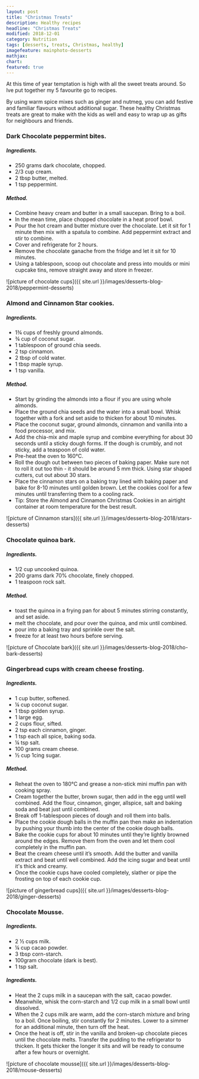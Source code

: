 ```yaml
---
layout: post
title: "Christmas Treats"
description: Healthy recipes 
headline: "Christmas Treats"
modified: 2018-12-01
category: Nutrition
tags: [desserts, treats, Christmas, healthy]
imagefeature: mainphoto-desserts
mathjax: 
chart:
featured: true
---
```

<style>

	

		.post-template .notepad-post-content > div:not(.notepad-post-title) p:first-child {

			    font-size: 1rem;
		
		}

		.notepad-post-title h1{

        	color: #e51843!important;
    	}

</style>


At this time of year temptation is high with all the sweet treats around. So Ive put together my 5 favourite go to recipes. 

By using warm spice mixes such as ginger and nutmeg, you can add festive and familiar flavours without additional sugar. These healthy Christmas treats are great to make with the kids as well and easy to wrap up as gifts for neighbours and friends.


### Dark Chocolate peppermint bites.

##### Ingredients.

+ 250 grams dark chocolate, chopped.
+ 2/3 cup cream.
+ 2 tbsp butter, melted.
+ 1 tsp peppermint.

##### Method.

+ Combine heavy cream and butter in a small saucepan. Bring to a boil.
+ In the mean time, place chopped chocolate in a heat proof bowl.
+ Pour the hot cream and butter mixture over the chocolate. Let it sit for 1 minute then mix with a spatula to combine. Add peppermint extract and stir to combine. 
+ Cover and refrigerate for 2 hours.
+ Remove the chocolate ganache from the fridge and let it sit for 10 minutes.
+ Using a tablespoon, scoop out chocolate and press into moulds or mini cupcake tins, remove straight away and store in freezer.


![picture of chocolate cups]({{ site.url }}/images/desserts-blog-2018/peppermint-desserts)


### Almond and Cinnamon Star cookies.

##### Ingredients.

+ 1¾ cups of freshly ground almonds. 
+ ¾ cup of coconut sugar. 
+ 1 tablespoon of ground chia seeds.
+ 2 tsp cinnamon.
+ 2 tbsp of cold water.
+ 1 tbsp maple syrup.
+ 1 tsp vanilla.

##### Method.

+ Start by grinding the almonds into a flour if you are using whole almonds.
+ Place the ground chia seeds and the water into a small bowl. Whisk together with a fork and set aside to thicken for about 10 minutes.
+ Place the coconut sugar, ground almonds, cinnamon and vanilla into a food processor, and mix.
+ Add the chia-mix and maple syrup and combine everything for about 30 seconds until a sticky dough forms. If the dough is crumbly, and not sticky, add a teaspoon of cold water.
+ Pre-heat the oven to 160°C.
+ Roll the dough out between two pieces of baking paper. Make sure not to roll it out too thin - it should be around 5 mm thick. Using star shaped cutters, cut out about 30 stars.
+ Place the cinnamon stars on a baking tray lined with baking paper and bake for 8-10 minutes until golden brown. Let the cookies cool for a few minutes until transferring them to a cooling rack.
+ Tip: Store the Almond and Cinnamon Christmas Cookies in an airtight container at room temperature for the best result.


![picture of Cinnamon stars]({{ site.url }}/images/desserts-blog-2018/stars-desserts)


### Chocolate quinoa bark.

##### Ingredients.

+ 1/2 cup uncooked quinoa.
+ 200 grams dark 70% chocolate, finely chopped.
+ 1 teaspoon rock salt.

##### Method.

+ toast the quinoa in a frying pan for about 5 minutes stirring constantly, and set aside.
+ melt the chocolate, and pour over the quinoa, and mix until combined.
+ pour into a baking tray and sprinkle over the salt.
+ freeze for at least two hours before serving.


![picture of Chocolate bark]({{ site.url }}/images/desserts-blog-2018/cho-bark-desserts)



### Gingerbread cups with cream cheese frosting.

##### Ingredients.

+ 1 cup butter, softened.
+ ¼ cup coconut sugar. 
+ 1 tbsp golden syrup.
+ 1 large egg.
+ 2 cups flour, sifted.
+ 2 tsp each cinnamon, ginger.
+ 1 tsp each all spice, baking soda.
+ ¼ tsp salt.
+ 100 grams cream cheese.
+ ½ cup 1cing sugar.

##### Method.

+ Reheat the oven to 180°C and grease a non-stick mini muffin pan with cooking spray.
+ Cream together the butter, brown sugar, then add in the egg until well combined. Add the flour, cinnamon, ginger, allspice, salt and baking soda and beat just until combined.
+ Break off 1-tablespoon pieces of dough and roll them into balls. 
+ Place the cookie dough balls in the muffin pan then make an indentation by pushing your thumb into the center of the cookie dough balls. 
+ Bake the cookie cups for about 10 minutes until they’re lightly browned around the edges. Remove them from the oven and let them cool completely in the muffin pan.
+ Beat the cream cheese until it’s smooth. Add the butter and vanilla extract and beat until well combined. Add the icing sugar and beat until it's thick and creamy.
+ Once the cookie cups have cooled completely, slather or pipe the frosting on top of each cookie cup.


![picture of gingerbread cups]({{ site.url }}/images/desserts-blog-2018/ginger-desserts)



### Chocolate Mousse.

##### Ingredients.

+ 2 ½ cups milk.
+ ¼ cup cacao powder.
+ 3 tbsp corn-starch.
+ 100gram chocolate (dark is best).
+ 1 tsp salt.

##### Ingredients.

+ Heat the 2 cups milk in a saucepan with the salt, cacao powder. 
+ Meanwhile, whisk the corn-starch and 1/2 cup milk in a small bowl until dissolved. 
+ When the 2 cups milk are warm, add the corn-starch mixture and bring to a boil. Once boiling, stir constantly for 2 minutes. Lower to a simmer for an additional minute, then turn off the heat. 
+ Once the heat is off, stir in the vanilla and broken-up chocolate pieces until the chocolate melts. Transfer the pudding to the refrigerator to thicken. It gets thicker the longer it sits and will be ready to consume after a few hours or overnight.


![picture of chocolate mousse]({{ site.url }}/images/desserts-blog-2018/mouse-desserts) 





